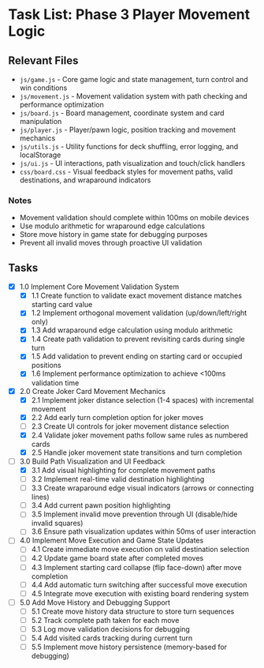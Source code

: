 # Task List: Phase 3 Player Movement Logic

## Relevant Files

- `js/game.js` - Core game logic and state management, turn control and win conditions
- `js/movement.js` - Movement validation system with path checking and performance optimization  
- `js/board.js` - Board management, coordinate system and card manipulation
- `js/player.js` - Player/pawn logic, position tracking and movement mechanics
- `js/utils.js` - Utility functions for deck shuffling, error logging, and localStorage
- `js/ui.js` - UI interactions, path visualization and touch/click handlers
- `css/board.css` - Visual feedback styles for movement paths, valid destinations, and wraparound indicators

### Notes

- Movement validation should complete within 100ms on mobile devices
- Use modulo arithmetic for wraparound edge calculations
- Store move history in game state for debugging purposes
- Prevent all invalid moves through proactive UI validation

## Tasks

- [x] 1.0 Implement Core Movement Validation System
  - [x] 1.1 Create function to validate exact movement distance matches starting card value
  - [x] 1.2 Implement orthogonal movement validation (up/down/left/right only)
  - [x] 1.3 Add wraparound edge calculation using modulo arithmetic
  - [x] 1.4 Create path validation to prevent revisiting cards during single turn
  - [x] 1.5 Add validation to prevent ending on starting card or occupied positions
  - [x] 1.6 Implement performance optimization to achieve <100ms validation time

- [x] 2.0 Create Joker Card Movement Mechanics
  - [x] 2.1 Implement joker distance selection (1-4 spaces) with incremental movement
  - [x] 2.2 Add early turn completion option for joker moves
  - [ ] 2.3 Create UI controls for joker movement distance selection
  - [x] 2.4 Validate joker movement paths follow same rules as numbered cards
  - [x] 2.5 Handle joker movement state transitions and turn completion

- [ ] 3.0 Build Path Visualization and UI Feedback
  - [x] 3.1 Add visual highlighting for complete movement paths
  - [ ] 3.2 Implement real-time valid destination highlighting
  - [ ] 3.3 Create wraparound edge visual indicators (arrows or connecting lines)
  - [ ] 3.4 Add current pawn position highlighting
  - [ ] 3.5 Implement invalid move prevention through UI (disable/hide invalid squares)
  - [ ] 3.6 Ensure path visualization updates within 50ms of user interaction

- [ ] 4.0 Implement Move Execution and Game State Updates
  - [ ] 4.1 Create immediate move execution on valid destination selection
  - [ ] 4.2 Update game board state after completed moves
  - [ ] 4.3 Implement starting card collapse (flip face-down) after move completion
  - [ ] 4.4 Add automatic turn switching after successful move execution
  - [ ] 4.5 Integrate move execution with existing board rendering system

- [ ] 5.0 Add Move History and Debugging Support
  - [ ] 5.1 Create move history data structure to store turn sequences
  - [ ] 5.2 Track complete path taken for each move
  - [ ] 5.3 Log move validation decisions for debugging
  - [ ] 5.4 Add visited cards tracking during current turn
  - [ ] 5.5 Implement move history persistence (memory-based for debugging)